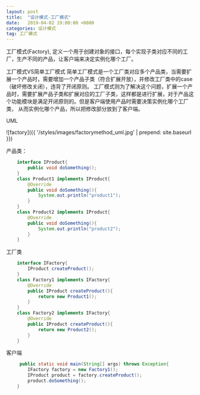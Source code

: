 ```yaml
---
layout: post
title:  "设计模式-工厂模式"
date:   2019-04-02 19:00:00 +0800
categories: 设计模式
tag: 工厂模式
---
```


工厂模式(Factory), 定义一个用于创建对象的接口，每个实现子类对应不同的工厂，生产不同的产品，让客户端来决定实例化哪个工厂。

工厂模式VS简单工厂模式
简单工厂模式是一个工厂类对应多个产品类，当需要扩展一个产品时，需要增加一个产品子类（符合扩展开放），并修改工厂类中的case（破坏修改关闭），违背了开闭原则。
工厂模式则为了解决这个问题，扩展一个产品时，需要扩展产品子类和扩展对应的工厂子类，这样都是进行扩展，对于产品这个功能模块是满足开闭原则的。但是客户端使用产品时需要决策实例化哪个工厂类，
从而实例化哪个产品，所以把修改部分放到了客户端。

UML

![factory]({{ '/styles/images/factorymethod_uml.jpg' | prepend: site.baseurl  }})
  
产品类：
```java
    interface IProduct{
        public void doSomething();
    }
    class Product1 implements IProduct{
        @Override
        public void doSomething(){
            System.out.println("product1");
        }
    }
    class Product2 implements IProduct{
        @Override
        public void doSomething(){
            System.out.println("product2");
        }
    }
```

工厂类
```java
    interface IFactory{
        IProduct createProduct();
    }
    class Factory1 implements IFactory{
        @Override
        public IProduct createProduct(){
            return new Product1();
        }
    }
    class Factory2 implements IFactory{
        @Override
        public IProduct createProduct(){
            return new Product2();
        }
    }
```

客户端
```java
     public static void main(String[] args) throws Exception{
        IFactory factory = new Factory1();
        IProduct product = factory.createProduct();
        product.doSomething();
    }
```
